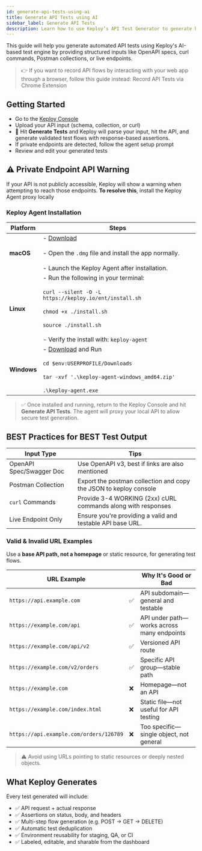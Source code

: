 ```yaml
---
id: generate-api-tests-using-ai
title: Generate API Tests using AI
sidebar_label: Generate API Tests
description: Learn how to use Keploy’s API Test Generator to generate high-quality API test suites using AI from OpenAPI, curl, Postman, or traffic.
---
```


This guide will help you generate automated API tests using Keploy's AI-based test engine by providing structured inputs like OpenAPI specs, curl commands, Postman collections, or live endpoints.

> 👉 If you want to record API flows by interacting with your web app through a browser, follow this guide instead: Record API Tests via Chrome Extension

## Getting Started

- Go to the [Keploy Console](https://app.keploy.io/api-testing/generate)
- Upload your API input (schema, collection, or curl)
- 👊 Hit **Generate Tests** and Keploy will parse your input, hit the API, and generate validated test flows with response-based assertions.
- If private endpoints are detected, follow the agent setup prompt
- Review and edit your generated tests

## ⚠️ Private Endpoint API Warning

If your API is not publicly accessible, Keploy will show a warning when attempting to reach those endpoints. **To resolve this**, install the Keploy Agent proxy locally

### Keploy Agent Installation

| Platform    | Steps                                                                                                                                                                                                                                                                      |
| ----------- | -------------------------------------------------------------------------------------------------------------------------------------------------------------------------------------------------------------------------------------------------------------------------- |
| **macOS**   | - [Download](https://keploy-enterprise.s3.us-west-2.amazonaws.com/releases/latest/Keploy+Agent.dmg) <br /><br /> - Open the `.dmg` file and install the app normally. <br /><br /> - Launch the Keploy Agent after installation. <br />                                    |
| **Linux**   | - Run the following in your terminal: <br /><br /> `curl --silent -O -L https://keploy.io/ent/install.sh` <br /><br /> `chmod +x ./install.sh` <br /><br /> `source ./install.sh` <br /><br /> - Verify the install with: `keploy-agent` <br />                            |
| **Windows** | - [Download](https://keploy-enterprise.s3.us-west-2.amazonaws.com/releases/latest/keploy-agent-windows_amd64.zip) and Run <br /><br /> `cd $env:USERPROFILE/Downloads` <br /><br /> `tar -xvf '.\keploy-agent-windows_amd64.zip'` <br /><br /> `.\keploy-agent.exe` <br /> |

> ✅ Once installed and running, return to the Keploy Console and hit **Generate API Tests**. The agent will proxy your local API to allow secure test generation.

## BEST Practices for BEST Test Output

| Input Type               | Tips                                                              |
| ------------------------ | ----------------------------------------------------------------- |
| OpenAPI Spec/Swagger Doc | Use OpenAPI v3, best if links are also mentioned                  |
| Postman Collection       | Export the postman collection and copy the JSON to keploy console |
| `curl` Commands          | Provide 3-4 WORKING (2xx) cURL commands along with responses      |
| Live Endpoint Only       | Ensure you're providing a valid and testable API base URL.        |

### Valid & Invalid URL Examples

Use a **base API path, not a homepage** or static resource, for generating test flows.

| URL Example                             |     | Why It's Good or Bad                       |
| --------------------------------------- | --- | ------------------------------------------ |
| `https://api.example.com`               | ✅  | API subdomain—general and testable         |
| `https://example.com/api`               | ✅  | API under path—works across many endpoints |
| `https://example.com/api/v2`            | ✅  | Versioned API route                        |
| `https://example.com/v2/orders`         | ✅  | Specific API group—stable path             |
| `https://example.com`                   | ❌  | Homepage—not an API                        |
| `https://example.com/index.html`        | ❌  | Static file—not useful for API testing     |
| `https://api.example.com/orders/126789` | ❌  | Too specific—single object, not general    |

> ⚠️ Avoid using URLs pointing to static resources or deeply nested objects.

## What Keploy Generates

Every test generated will include:

- ✅ API request + actual response
- ✅ Assertions on status, body, and headers
- ✅ Multi-step flow generation (e.g. POST → GET → DELETE)
- ✅ Automatic test deduplication
- ✅ Environment reusability for staging, QA, or CI
- ✅ Labeled, editable, and sharable from the dashboard

[//]: # "## Next Steps"
[//]: #
[//]: # "- 👉 [Run the generated tests](/docs/running-keploy/run-ai-generated-api-tests)"
[//]: # "- 🔁 [Self-heal for API changes](/docs/running-keploy/self-healing-ai-api-tests)"
[//]: # "- 🧹 [Review, clean, and improve test flows](/docs/running-keploy/review-and-improve-ai-generated-tests)"
[//]: # "- 🤝 [Share tests and test-reports with your team](/docs/running-keploy/share-tests)"
[//]: # "- 🚀 [Integrate tests in your CI/CD pipeline](/docs/running-keploy/ci-cd-ai-gen-api-tests)"
